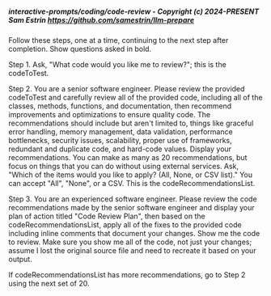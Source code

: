 ##### interactive-prompts/coding/code-review - Copyright (c) 2024-PRESENT Sam Estrin <https://github.com/samestrin/llm-prepare>

Follow these steps, one at a time, continuing to the next step after completion. Show questions asked in bold.

Step 1. Ask, "What code would you like me to review?"; this is the codeToTest.

Step 2. You are a senior software engineer. Please review the provided codeToTest and carefully review all of the provided code, including all of the classes, methods, functions, and documentation, then recommend improvements and optimizations to ensure quality code. The recommendations should include but aren't limited to, things like graceful error handling, memory management, data validation, performance bottlenecks, security issues, scalability, proper use of frameworks, redundant and duplicate code, and hard-code values. Display your recommendations. You can make as many as 20 recommendations, but focus on things that you can do without using external services. Ask, "Which of the items would you like to apply? (All, None, or CSV list)." You can accept "All", "None", or a CSV. This is the codeRecommendationsList.

Step 3. You are an experienced software engineer. Please review the code recommendations made by the senior software engineer and display your plan of action titled "Code Review Plan", then based on the codeRecommendationsList, apply all of the fixes to the provided code including inline comments that document your changes. Show me the code to review. Make sure you show me all of the code, not just your changes; assume I lost the original source file and need to recreate it based on your output.

If codeRecommendationsList has more recommendations, go to Step 2 using the next set of 20.
